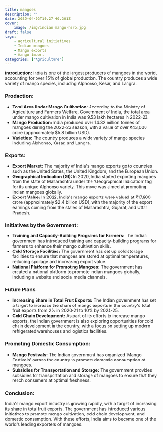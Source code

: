 ```yaml
---
title: mangoes
description: ""
date: 2025-04-03T19:27:40.301Z
cover:
    image: /img/indian-mango-hero.jpg
draft: false
tags:
    - agricultural initiatives
    - Indian mangoes
    - Mango exports
    - Mango import
categories: ["Agriculture"]
---
```


**Introduction:**
India is one of the largest producers of mangoes in the world, accounting for over 15% of global production. The country produces a wide variety of mango species, including Alphonso, Kesar, and Langra.

### Production:

* **Total Area Under Mango Cultivation:** According to the Ministry of Agriculture and Farmers Welfare, Government of India, the total area under mango cultivation in India was 9.53 lakh hectares in 2022-23.
* **Mango Production:** India produced over 14.32 million tonnes of mangoes during the 2022-23 season, with a value of over ₹43,000 crore (approximately $5.8 billion USD).
* **Varieties:** The country produces a wide variety of mango species, including Alphonso, Kesar, and Langra.

### Exports:

* **Export Market:** The majority of India's mango exports go to countries such as the United States, the United Kingdom, and the European Union.
* **Geographical Indication (GI):** In 2020, India started exporting mangoes from the state of Maharashtra under the 'Geographical Indication' tag for its unique Alphonso variety. This move was aimed at promoting Indian mangoes globally.
* **Export Value:** In 2022, India's mango exports were valued at ₹17,800 crore (approximately $2.4 billion USD), with the majority of the export earnings coming from the states of Maharashtra, Gujarat, and Uttar Pradesh.

### Initiatives by the Government:

* **Training and Capacity-Building Programs for Farmers:** The Indian government has introduced training and capacity-building programs for farmers to enhance their mango cultivation skills.
* **Cold Storage Facilities:** The government has set up cold storage facilities to ensure that mangoes are stored at optimal temperatures, reducing spoilage and increasing export value.
* **National Platform for Promoting Mangoes:** The government has created a national platform to promote Indian mangoes globally, including a website and social media channels.

### Future Plans:

* **Increasing Share in Total Fruit Exports:** The Indian government has set a target to increase the share of mango exports in the country's total fruit exports from 2% in 2020-21 to 10% by 2024-25.
* **Cold Chain Development:** As part of its efforts to increase mango exports, the Indian government is also exploring opportunities for cold chain development in the country, with a focus on setting up modern refrigerated warehouses and logistics facilities.

### Promoting Domestic Consumption:

* **Mango Festivals:** The Indian government has organized 'Mango Festivals' across the country to promote domestic consumption of mangoes.
* **Subsidies for Transportation and Storage:** The government provides subsidies for transportation and storage of mangoes to ensure that they reach consumers at optimal freshness.

### Conclusion:
India's mango export industry is growing rapidly, with a target of increasing its share in total fruit exports. The government has introduced various initiatives to promote mango cultivation, cold chain development, and domestic consumption. With these efforts, India aims to become one of the world's leading exporters of mangoes.

